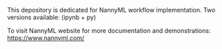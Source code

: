 This depository is dedicated for NannyML workflow implementation. 
Two versions available: (ipynb + py)

To visit NannyML website for more documentation and demonstrations: https://www.nannyml.com/
